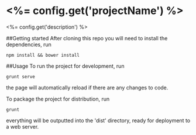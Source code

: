 # <%= config.get('projectName') %>
<%= config.get('description') %>

##Getting started
After cloning this repo you will need to install the dependencies, run
```
npm install && bower install
```

##Usage
To run the project for development, run
```
grunt serve
```
the page will automatically reload if there are any changes to code.

To package the project for distribution, run
```
grunt
```
everything will be outputted into the 'dist' directory, ready for deployment to a web server.
